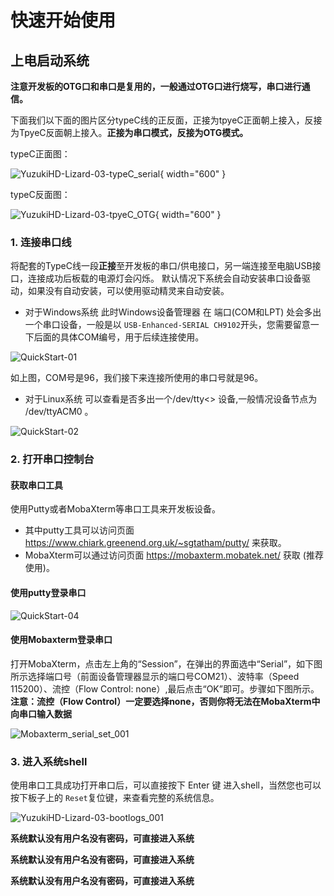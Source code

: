 # 快速开始使用

## 上电启动系统

**注意开发板的OTG口和串口是复用的，一般通过OTG口进行烧写，串口进行通信。**

下面我们以下面的图片区分typeC线的正反面，正接为tpyeC正面朝上接入，反接为TpyeC反面朝上接入。**正接为串口模式，反接为OTG模式。**

typeC正面图：

![YuzukiHD-Lizard-03-typeC_serial](https://photos.100ask.net/dongshanpi-docs/YuzukiHD-Lizard/YuzukiHD-Lizard-03-typeC_serial.png){ width="600" }



typeC反面图：

![YuzukiHD-Lizard-03-tpyeC_OTG](https://photos.100ask.net/dongshanpi-docs/YuzukiHD-Lizard/YuzukiHD-Lizard-03-tpyeC_OTG.png){ width="600" }

### 1. 连接串口线
将配套的TypeC线一段**正接**至开发板的串口/供电接口，另一端连接至电脑USB接口，连接成功后板载的电源灯会闪烁。
默认情况下系统会自动安装串口设备驱动，如果没有自动安装，可以使用驱动精灵来自动安装。

* 对于Windows系统
此时Windows设备管理器 在 端口(COM和LPT) 处会多出一个串口设备，一般是以 `USB-Enhanced-SERIAL CH9102`开头，您需要留意一下后面的具体COM编号，用于后续连接使用。

![QuickStart-01](https://photos.100ask.net/dongshanpi-docs/DongshanNezhaSTU/QuickStart-01.png)

如上图，COM号是96，我们接下来连接所使用的串口号就是96。

* 对于Linux系统
可以查看是否多出一个/dev/tty<> 设备,一般情况设备节点为 /dev/ttyACM0  。

![QuickStart-02](https://photos.100ask.net/dongshanpi-docs/DongshanNezhaSTU/QuickStart-02.png)

### 2. 打开串口控制台
#### 获取串口工具
使用Putty或者MobaXterm等串口工具来开发板设备。

* 其中putty工具可以访问页面  https://www.chiark.greenend.org.uk/~sgtatham/putty/  来获取。
* MobaXterm可以通过访问页面 https://mobaxterm.mobatek.net/ 获取 (推荐使用)。

#### 使用putty登录串口

![QuickStart-04](https://photos.100ask.net/dongshanpi-docs/DongshanNezhaSTU/QuickStart-04.png)

#### 使用Mobaxterm登录串口
打开MobaXterm，点击左上角的“Session”，在弹出的界面选中“Serial”，如下图所示选择端口号（前面设备管理器显示的端口号COM21）、波特率（Speed 115200）、流控（Flow Control: none）,最后点击“OK”即可。步骤如下图所示。
**注意：流控（Flow Control）一定要选择none，否则你将无法在MobaXterm中向串口输入数据**

![Mobaxterm_serial_set_001](https://photos.100ask.net/dongshanpi-docs/DongshanNezhaSTU/Mobaxterm_serial_set_001.png)




### 3. 进入系统shell
使用串口工具成功打开串口后，可以直接按下 Enter 键 进入shell，当然您也可以按下板子上的 `Reset`复位键，来查看完整的系统信息。

![YuzukiHD-Lizard-03-bootlogs_001](https://photos.100ask.net/dongshanpi-docs/YuzukiHD-Lizard/YuzukiHD-Lizard-03-bootlogs_001.png)

**系统默认没有用户名没有密码，可直接进入系统**

**系统默认没有用户名没有密码，可直接进入系统**

**系统默认没有用户名没有密码，可直接进入系统**
